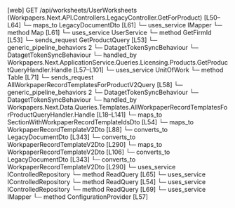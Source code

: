 [web] GET /api/worksheets/UserWorksheets  (Workpapers.Next.API.Controllers.LegacyController.GetForProduct)  [L50–L64]
  └─ maps_to LegacyDocumentDto [L61]
  └─ uses_service IMapper
    └─ method Map [L61]
  └─ uses_service UserService
    └─ method GetFirmId [L53]
  └─ sends_request GetProductQuery [L53]
    └─ generic_pipeline_behaviors 2
      └─ DatagetTokenSyncBehaviour
      └─ DatagetTokenSyncBehaviour
    └─ handled_by Workpapers.Next.ApplicationService.Queries.Licensing.Products.GetProductQueryHandler.Handle [L57–L101]
      └─ uses_service UnitOfWork
        └─ method Table [L71]
  └─ sends_request AllWorkpaperRecordTemplatesForProductV2Query [L58]
    └─ generic_pipeline_behaviors 2
      └─ DatagetTokenSyncBehaviour
      └─ DatagetTokenSyncBehaviour
    └─ handled_by Workpapers.Next.Data.Queries.Templates.AllWorkpaperRecordTemplatesForProductQueryHandler.Handle [L18–L141]
      └─ maps_to SectionWithWorkpaperRecordTemplateIdsDto [L54]
      └─ maps_to WorkpaperRecordTemplateV2Dto [L88]
        └─ converts_to LegacyDocumentDto [L343]
        └─ converts_to WorkpaperRecordTemplateV2Dto [L290]
      └─ maps_to WorkpaperRecordTemplateV2Dto [L106]
        └─ converts_to LegacyDocumentDto [L343]
        └─ converts_to WorkpaperRecordTemplateV2Dto [L290]
      └─ uses_service IControlledRepository<ExcludedWorkpaperRecordTemplate>
        └─ method ReadQuery [L65]
      └─ uses_service IControlledRepository<Product>
        └─ method ReadQuery [L54]
      └─ uses_service IControlledRepository<WorkpaperRecordTemplate>
        └─ method ReadQuery [L69]
      └─ uses_service IMapper
        └─ method ConfigurationProvider [L57]

